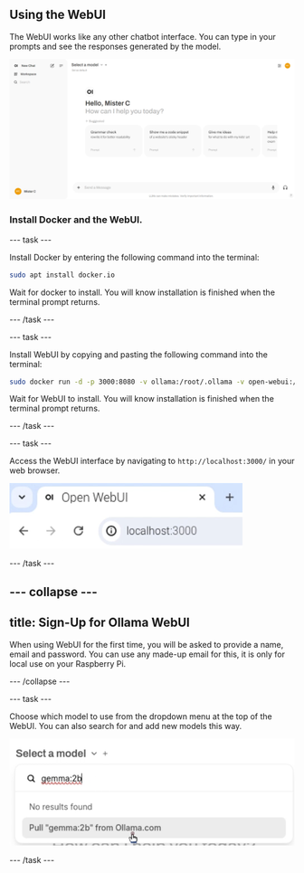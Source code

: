 ## Using the WebUI
The WebUI works like any other chatbot interface. You can type in your prompts and see the responses generated by the model.

![User interface of a web application showing a greeting message "Hello, Mister C" and the question "How can I help you today?" There are four suggested prompts below: "Grammar check," "Show me a code snippet," "Give me ideas," and part of another prompt. The left sidebar includes options for "New Chat," "Workspace," and "Search." The top right corner shows a circular user icon with "MC" initials.](images/webUI.png)

### Install Docker and the WebUI.

--- task ---

Install Docker by entering the following command into the terminal:

```bash
sudo apt install docker.io
```
Wait for docker to install. You will know installation is finished when the terminal prompt returns.

--- /task ---

--- task ---

Install WebUI by copying and pasting the following command into the terminal:

```bash
sudo docker run -d -p 3000:8080 -v ollama:/root/.ollama -v open-webui:/app/backend/data --name open-webui --restart always ghcr.io/open-webui/open-webui:ollama
```
Wait for WebUI to install. You will know installation is finished when the terminal prompt returns.

--- /task ---

--- task ---

Access the WebUI interface by navigating to `http://localhost:3000/` in your web browser.

![A browser tab titled "Open WebUI" shows the URL "localhost:3000" in the address bar.](images/localhostURL.png)

--- /task ---

--- collapse ---
---
title: Sign-Up for Ollama WebUI
---

When using WebUI for the first time, you will be asked to provide a name, email and password. You can use any made-up email for this, it is only for local use on your Raspberry Pi. 

--- /collapse ---

--- task ---

Choose which model to use from the dropdown menu at the top of the WebUI. You can also search for and add new models this way.


![A dropdown menu with the title "Select a model" shows a search field with the text "gemma:2b" entered. Below the search field, the text "No results found" is displayed, followed by a selectable option to "Pull 'gemma:2b' from Ollama.com." A cursor is hovering over this option.](images/model_dropdown.png)

--- /task ---
